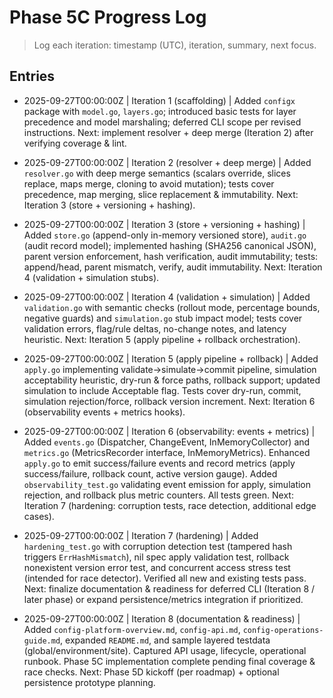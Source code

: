 # Phase 5C Progress Log

> Log each iteration: timestamp (UTC), iteration, summary, next focus.

## Entries

- 2025-09-27T00:00:00Z | Iteration 1 (scaffolding) | Added `configx` package with `model.go`, `layers.go`; introduced basic tests for layer precedence and model marshaling; deferred CLI scope per revised instructions. Next: implement resolver + deep merge (Iteration 2) after verifying coverage & lint.
- 2025-09-27T00:00:00Z | Iteration 2 (resolver + deep merge) | Added `resolver.go` with deep merge semantics (scalars override, slices replace, maps merge, cloning to avoid mutation); tests cover precedence, map merging, slice replacement & immutability. Next: Iteration 3 (store + versioning + hashing).
- 2025-09-27T00:00:00Z | Iteration 3 (store + versioning + hashing) | Added `store.go` (append-only in-memory versioned store), `audit.go` (audit record model); implemented hashing (SHA256 canonical JSON), parent version enforcement, hash verification, audit immutability; tests: append/head, parent mismatch, verify, audit immutability. Next: Iteration 4 (validation + simulation stubs).
- 2025-09-27T00:00:00Z | Iteration 4 (validation + simulation) | Added `validation.go` with semantic checks (rollout mode, percentage bounds, negative guards) and `simulation.go` stub impact model; tests cover validation errors, flag/rule deltas, no-change notes, and latency heuristic. Next: Iteration 5 (apply pipeline + rollback orchestration).
- 2025-09-27T00:00:00Z | Iteration 5 (apply pipeline + rollback) | Added `apply.go` implementing validate->simulate->commit pipeline, simulation acceptability heuristic, dry-run & force paths, rollback support; updated simulation to include Acceptable flag. Tests cover dry-run, commit, simulation rejection/force, rollback version increment. Next: Iteration 6 (observability events + metrics hooks).

- 2025-09-27T00:00:00Z | Iteration 6 (observability: events + metrics) | Added `events.go` (Dispatcher, ChangeEvent, InMemoryCollector) and `metrics.go` (MetricsRecorder interface, InMemoryMetrics). Enhanced `apply.go` to emit success/failure events and record metrics (apply success/failure, rollback count, active version gauge). Added `observability_test.go` validating event emission for apply, simulation rejection, and rollback plus metric counters. All tests green. Next: Iteration 7 (hardening: corruption tests, race detection, additional edge cases).

- 2025-09-27T00:00:00Z | Iteration 7 (hardening) | Added `hardening_test.go` with corruption detection test (tampered hash triggers `ErrHashMismatch`), nil spec apply validation test, rollback nonexistent version error test, and concurrent access stress test (intended for race detector). Verified all new and existing tests pass. Next: finalize documentation & readiness for deferred CLI (Iteration 8 / later phase) or expand persistence/metrics integration if prioritized.

- 2025-09-27T00:00:00Z | Iteration 8 (documentation & readiness) | Added `config-platform-overview.md`, `config-api.md`, `config-operations-guide.md`, expanded `README.md`, and sample layered testdata (global/environment/site). Captured API usage, lifecycle, operational runbook. Phase 5C implementation complete pending final coverage & race checks. Next: Phase 5D kickoff (per roadmap) + optional persistence prototype planning.
